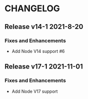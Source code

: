 # CHANGELOG

## Release v14-1  2021-8-20
### Fixes and Enhancements
- Add Node V14 support #6

## Release v17-1  2021-11-01
### Fixes and Enhancements
- Add Node V17 support
